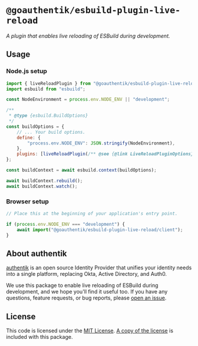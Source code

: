# `@goauthentik/esbuild-plugin-live-reload`

_A plugin that enables live reloading of ESBuild during development._

## Usage

### Node.js setup

```js
import { liveReloadPlugin } from "@goauthentik/esbuild-plugin-live-reload";
import esbuild from "esbuild";

const NodeEnvironment = process.env.NODE_ENV || "development";

/**
 * @type {esbuild.BuildOptions}
 */
const buildOptions = {
    // ... Your build options.
    define: {
        "process.env.NODE_ENV": JSON.stringify(NodeEnvironment),
    },
    plugins: [liveReloadPlugin(/** @see {@link LiveReloadPluginOptions} */)],
};

const buildContext = await esbuild.context(buildOptions);

await buildContext.rebuild();
await buildContext.watch();
```

### Browser setup

```js
// Place this at the beginning of your application's entry point.

if (process.env.NODE_ENV === "development") {
    await import("@goauthentik/esbuild-plugin-live-reload/client");
}
```

## About authentik

[authentik](https://goauthentik.io) is an open source Identity Provider that unifies your identity needs into a single platform, replacing Okta, Active Directory, and Auth0.

We use this package to enable live reloading of ESBuild during development, and we hope you'll find it useful too. If you have any questions, feature requests, or bug reports, please [open an issue](https://github.com/goauthentik/authentik/issues/new/choose).

## License

This code is licensed under the [MIT License](https://www.tldrlegal.com/license/mit-license).
[A copy of the license](./LICENSE.txt) is included with this package.
